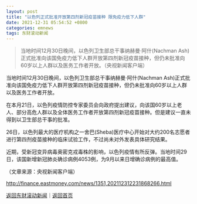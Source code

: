 ```yaml
---
layout: post
title: "以色列正式批准开放第四剂新冠疫苗接种 限免疫力低下人群"
date: 2021-12-31 05:54:52 +0800
categories: emnews
tags: 东财滚动新闻
---
```

> 当地时间12月30日晚间，以色列卫生部总干事纳赫曼·阿什(Nachman Ash)正式批准向该国免疫力低下人群开放第四剂新冠疫苗接种，但仍未批准向60岁以上人群以及医务工作者开放。（央视新闻客户端）

<p>当地时间12月30日晚间，以色列卫生部总干事纳赫曼·阿什(Nachman Ash)正式批准向该国免疫力低下人群开放第四剂新冠疫苗接种，但仍未批准向60岁以上人群以及医务工作者开放。</p><p>在本月21日，以色列疫情防控专家委员会向政府提出建议，向该国60岁以上老人、部分高危人群以及全体医务工作者开放第四剂新冠疫苗接种。但是建议一直未得到以卫生部总干事的批准。</p><p>26日，以色列最大的医疗机构之一舍巴(Sheba)医疗中心开始对大约200名志愿者进行第四剂疫苗接种的临床试验工作，不过尚未对外发表具体研究结果。</p><p>近期，受新冠变异病毒奥密克戎毒株的影响，以色列疫情有所反弹。当地时间29日，该国新增新冠肺炎确诊病例4053例，为9月以来日增确诊病例的最高值。</p><p class="em_media">（文章来源：央视新闻客户端）</p>

<http://finance.eastmoney.com/news/1351,202112312231868266.html>

[返回东财滚动新闻](//finews.withounder.com/emnews/)｜[返回首页](//finews.withounder.com/)